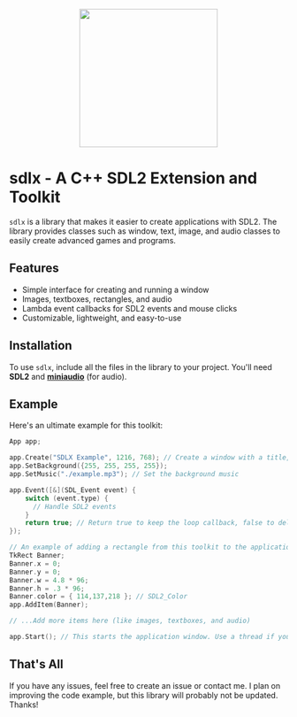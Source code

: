 <p align="center"> <img width="default" height="250"
        src="https://cdn.discordapp.com/attachments/736359303744585821/1142576969708474399/image.png">
</p>

# **sdlx** - A C++ SDL2 Extension and Toolkit

`sdlx` is a library that makes it easier to create applications with SDL2. The library provides classes such as window, text, image, and audio classes to easily create advanced games and programs.

## Features

- Simple interface for creating and running a window
- Images, textboxes, rectangles, and audio
- Lambda event callbacks for SDL2 events and mouse clicks
- Customizable, lightweight, and easy-to-use

## Installation

To use `sdlx`, include all the files in the library to your project. You'll need **SDL2** and [**miniaudio**](https://github.com/mackron/miniaudio) (for audio).

## Example

Here's an ultimate example for this toolkit:
```cpp
App app;

app.Create("SDLX Example", 1216, 768); // Create a window with a title, width, and height (in pixels)
app.SetBackground({255, 255, 255, 255});
app.SetMusic("./example.mp3"); // Set the background music

app.Event([&](SDL_Event event) {
    switch (event.type) {
      // Handle SDL2 events
    }
    return true; // Return true to keep the loop callback, false to delete it from the application's list
});

// An example of adding a rectangle from this toolkit to the application
TkRect Banner;
Banner.x = 0;
Banner.y = 0;
Banner.w = 4.8 * 96;
Banner.h = .3 * 96;
Banner.color = { 114,137,218 }; // SDL2_Color
app.AddItem(Banner);

// ...Add more items here (like images, textboxes, and audio)

app.Start(); // This starts the application window. Use a thread if you want to reach code after this
```

## That's All
If you have any issues, feel free to create an issue or contact me. I plan on improving the code example, but this library will probably not be updated. Thanks!
